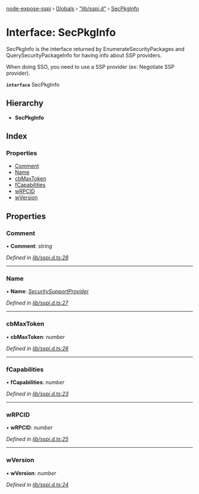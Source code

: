 [node-expose-sspi](../README.md) › [Globals](../globals.md) › ["lib/sspi.d"](../modules/_lib_sspi_d_.md) › [SecPkgInfo](_lib_sspi_d_.secpkginfo.md)

# Interface: SecPkgInfo

SecPkgInfo is the interface returned by EnumerateSecurityPackages and QuerySecurityPackageInfo
for having info about SSP providers.

When doing SSO, you need to use a SSP provider (ex: Negotiate SSP provider).

**`interface`** SecPkgInfo

## Hierarchy

* **SecPkgInfo**

## Index

### Properties

* [Comment](_lib_sspi_d_.secpkginfo.md#comment)
* [Name](_lib_sspi_d_.secpkginfo.md#name)
* [cbMaxToken](_lib_sspi_d_.secpkginfo.md#cbmaxtoken)
* [fCapabilities](_lib_sspi_d_.secpkginfo.md#fcapabilities)
* [wRPCID](_lib_sspi_d_.secpkginfo.md#wrpcid)
* [wVersion](_lib_sspi_d_.secpkginfo.md#wversion)

## Properties

###  Comment

• **Comment**: *string*

*Defined in [lib/sspi.d.ts:28](https://github.com/jlguenego/node-expose-sspi/blob/927f02c/lib/sspi.d.ts#L28)*

___

###  Name

• **Name**: *[SecuritySupportProvider](../modules/_lib_sspi_d_.md#securitysupportprovider)*

*Defined in [lib/sspi.d.ts:27](https://github.com/jlguenego/node-expose-sspi/blob/927f02c/lib/sspi.d.ts#L27)*

___

###  cbMaxToken

• **cbMaxToken**: *number*

*Defined in [lib/sspi.d.ts:26](https://github.com/jlguenego/node-expose-sspi/blob/927f02c/lib/sspi.d.ts#L26)*

___

###  fCapabilities

• **fCapabilities**: *number*

*Defined in [lib/sspi.d.ts:23](https://github.com/jlguenego/node-expose-sspi/blob/927f02c/lib/sspi.d.ts#L23)*

___

###  wRPCID

• **wRPCID**: *number*

*Defined in [lib/sspi.d.ts:25](https://github.com/jlguenego/node-expose-sspi/blob/927f02c/lib/sspi.d.ts#L25)*

___

###  wVersion

• **wVersion**: *number*

*Defined in [lib/sspi.d.ts:24](https://github.com/jlguenego/node-expose-sspi/blob/927f02c/lib/sspi.d.ts#L24)*

